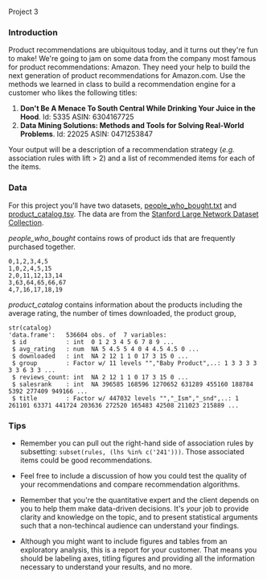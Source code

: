 Project 3

### Introduction

Product recommendations are ubiquitous today, and it turns out they're fun to make! We're going to jam on some data from the company most famous for product recommendations: Amazon. They need your help to build the next generation of product recommendations for Amazon.com. Use the methods we learned in class to build a recommendation engine for a customer who likes the following titles:

1. **Don't Be A Menace To South Central While Drinking Your Juice in the Hood**. Id: 5335 ASIN: 6304167725
2. **Data Mining Solutions: Methods and Tools for Solving Real-World Problems**. Id: 22025 ASIN: 0471253847

Your output will be a description of a recommendation strategy (*e.g.* association rules with lift > 2) and a list of recommended items for each of the items. 

### Data 

For this project you'll have two datasets, [people_who_bought.txt](https://s3-us-west-2.amazonaws.com/bi-tech-cp303/project+3/people_who_bought.txt) and [product_catalog.tsv](https://s3-us-west-2.amazonaws.com/bi-tech-cp303/project+3/product_catalog.tsv). The data are from the [Stanford Large Network Dataset Collection](http://snap.stanford.edu/data/index.html#amazon).

*people_who_bought* contains rows of product ids that are frequently purchased together.

```{r}
0,1,2,3,4,5
1,0,2,4,5,15
2,0,11,12,13,14
3,63,64,65,66,67
4,7,16,17,18,19
```
*product_catalog* contains information about the products including the average rating, the number of times downloaded, the product group, 

```{r}
str(catalog)
'data.frame':	536604 obs. of  7 variables:
 $ id           : int  0 1 2 3 4 5 6 7 8 9 ...
 $ avg_rating   : num  NA 5 4.5 5 4 0 4 4.5 4.5 0 ...
 $ downloaded   : int  NA 2 12 1 1 0 17 3 15 0 ...
 $ group        : Factor w/ 11 levels "","Baby Product",..: 1 3 3 3 3 3 3 6 3 3 ...
 $ reviews_count: int  NA 2 12 1 1 0 17 3 15 0 ...
 $ salesrank    : int  NA 396585 168596 1270652 631289 455160 188784 5392 277409 949166 ...
 $ title        : Factor w/ 447032 levels "","_Ism","_snd",..: 1 261101 63371 441724 203636 272520 165483 42508 211023 215889 ...
```

### Tips

* Remember you can pull out the right-hand side of association rules by subsetting: `subset(rules, (lhs %in% c('241')))`. Those associated items could be good recommendations.

* Feel free to include a discussion of how you could test the quality of your recommendations and compare recommendation algorithms.

* Remember that you're the quantitative expert and the client depends on you to help them make data-driven decisions.  It's *your* job to provide clarity and knowledge on the topic, and to present statistical arguments such that a non-techincal audience can understand your findings. 

* Although you might want to include figures and tables from an exploratory analysis, this is a report for your customer.  That means you should be labeling axes, titling figures and providing all the information necessary to understand your results, and no more.
